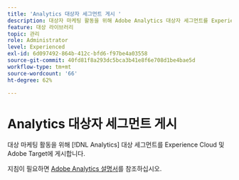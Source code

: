 ```yaml
---
title: 'Analytics 대상자 세그먼트 게시 '
description: 대상자 마케팅 활동을 위해 Adobe Analytics 대상자 세그먼트를 Experience Cloud 및 Adobe Target에 게시하는 방법
feature: 대상 라이브러리
topic: 관리
role: Administrator
level: Experienced
exl-id: 6d097492-864b-412c-bfd6-f97be4a03558
source-git-commit: 40fd81f8a293dc5bca3b41e8f6e708d1be4bae5d
workflow-type: tm+mt
source-wordcount: '66'
ht-degree: 62%

---
```


# Analytics 대상자 세그먼트 게시

대상 마케팅 활동을 위해 [!DNL Analytics] 대상 세그먼트를 Experience Cloud 및 Adobe Target에 게시합니다.

지침이 필요하면 [Adobe Analytics 설명서](https://experienceleague.adobe.com/docs/analytics/components/segmentation/segmentation-workflow/seg-publish.html?lang=en)를 참조하십시오.
